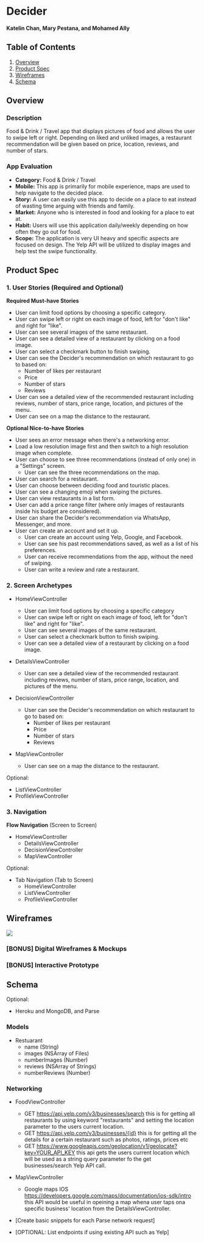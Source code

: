 Decider
===
**Katelin Chan, Mary Pestana, and Mohamed Ally**

## Table of Contents
1. [Overview](#Overview)
1. [Product Spec](#Product-Spec)
1. [Wireframes](#Wireframes)
2. [Schema](#Schema)

## Overview
### Description
Food & Drink / Travel app that displays pictures of food and allows the user to swipe left or right. Depending on liked and unliked images, a restaurant recommendation will be given based on price, location, reviews, and number of stars.

### App Evaluation
- **Category:** Food & Drink / Travel
- **Mobile:** This app is primarily for mobile experience, maps are used to help navigate to the decided place.
- **Story:** A user can easily use this app to decide on a place to eat instead of wasting time arguing with friends and family.
- **Market:** Anyone who is interested in food and looking for a place to eat at.
- **Habit:** Users will use this application daily/weekly depending on how often they go out for food.
- **Scope:** The application is very UI heavy and specific aspects are focused on design. The Yelp API will be utilized to display images and help test the swipe functionality.

## Product Spec

### 1. User Stories (Required and Optional)

**Required Must-have Stories**
* User can limit food options by choosing a specific category.
* User can swipe left or right on each image of food, left for "don't like" and right for "like".
* User can see several images of the same restaurant.
* User can see a detailed view of a restaurant by clicking on a food image.
* User can select a checkmark button to finish swiping.
* User can see the Decider's recommendation on which restaurant to go to based on:
    * Number of likes per restaurant
    * Price
    * Number of stars
    * Reviews
* User can see a detailed view of the recommended restaurant including reviews, number of stars, price range, location, and pictures of the menu.
* User can see on a map the distance to the restaurant.

**Optional Nice-to-have Stories**
* User sees an error message when there's a networking error.
* Load a low resolution image first and then switch to a high resolution image when complete.
* User can choose to see three recommendations (instead of only one) in a "Settings" screen.
    * User can see the three recommendations on the map.
* User can search for a restaurant.
* User can choose between deciding food and touristic places.
* User can see a changing emoji when swiping the pictures.
* User can view restaurants in a list form.
* User can add a price range filter (where only images of restaurants inside his budget are considered).
* User can share the Decider's recommendation via WhatsApp, Messenger, and more.
* User can create an account and set it up.
    * User can create an account using Yelp, Google, and Facebook.
    * User can see his past recommendations saved, as well as a list of his preferences.
    * User can receive recommendations from the app, without the need of swiping.
    * User can write a review and rate a restaurant.

### 2. Screen Archetypes

* HomeViewController
    * User can limit food options by choosing a specific category
    * User can swipe left or right on each image of food, left for "don't like" and right for "like".
    * User can see several images of the same restaurant.
    * User can select a checkmark button to finish swiping.
    * User can see a detailed view of a restaurant by clicking on a food image.

* DetailsViewController
    * User can see a detailed view of the recommended restaurant including reviews, number of stars, price range, location, and pictures of the menu.

* DecisionViewController
    * User can see the Decider's recommendation on which restaurant to go to based on:
        * Number of likes per restaurant
        * Price
        * Number of stars
        * Reviews

* MapViewController
    * User can see on a map the distance to the restaurant.

Optional:
* ListViewController
* ProfileViewController

### 3. Navigation

**Flow Navigation** (Screen to Screen)

* HomeViewController
    * DetailsViewController
    * DecisionViewController
    * MapViewController

Optional:
* Tab Navigation (Tab to Screen)
    * HomeViewController
    * ListViewController
    * ProfileViewController

## Wireframes
![](https://i.imgur.com/TPD1kAM.png)

### [BONUS] Digital Wireframes & Mockups

### [BONUS] Interactive Prototype

## Schema
Optional:
* Heroku and MongoDB, and Parse

### Models

* Restuarant
    * name (String)
    * images (NSArray of Files)
    * numberImages (Number)
    * reviews (NSArray of Strings)
    * numberReviews (Number)

### Networking
 - FoodViewController
    * GET https://api.yelp.com/v3/businesses/search
    this is for getting all restaurants by using keyword "restaurants" and setting the location parameter to the users current location.
    * GET https://api.yelp.com/v3/businesses/{id}
     this is for getting all the details for a certain restaurant such as photos, ratings, prices etc
     * GET https://www.googleapis.com/geolocation/v1/geolocate?key=YOUR_API_KEY
        this api gets the users current location which will be used as a string query parameter fo the get businesses/search Yelp API call.
        
- MapViewController
    * Google maps IOS https://developers.google.com/maps/documentation/ios-sdk/intro
        this API would be useful in opeining a map whena user taps ona specific business' location from the DetailsViewController. 
- [Create basic snippets for each Parse network request]
- [OPTIONAL: List endpoints if using existing API such as Yelp]
